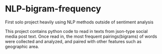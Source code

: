 # NLP-bigram-frequency
First solo project heavily using NLP methods outside of sentiment analysis

This project contains python code to read in texts from json-type social media post text. Once read in, the most frequent pairings(bigrams) of words were collected and analyzed, and paired with other features such as geographic area.
